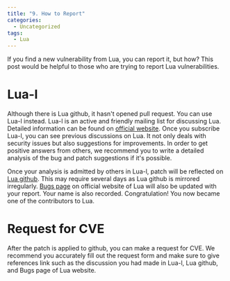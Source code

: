 ```yaml
---
title: "9. How to Report"
categories:
  - Uncategorized
tags:
  - Lua
---
```

If you find a new vulnerability from Lua, you can report it, but how? This post would be helpful to those who are trying to report Lua vulnerabilities.


# Lua-l

Although there is Lua github, it hasn't opened pull request. You can use Lua-l instead. Lua-l is an active and friendly mailing list for discussing Lua. Detailed information can be found on [official website](http://www.lua.org/lua-l.html). Once you subscribe Lua-l, you can see previous discussions on Lua. It not only deals with security issues but also suggestions for improvements. In order to get positive answers from others, we recommend you to write a detailed analysis of the bug and patch suggestions if it's possible.


Once your analysis is admitted by others in Lua-l, patch will be reflected on [Lua github](https://github.com/lua/lua). This may require several days as Lua github is mirrored irregularly. [Bugs page](https://www.lua.org/bugs.html) on official website of Lua will also be updated with your report. Your name is also recorded. Congratulation! You now became one of the contributors to Lua.


# Request for CVE

After the patch is applied to github, you can make a request for CVE. We recommend you accurately fill out the request form and make sure to give references link such as the discussion you had made in Lua-l, Lua github, and Bugs page of Lua website.

